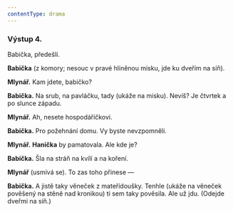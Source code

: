 ```yaml
---
contentType: drama
---
```


### Výstup 4.

Babička, předešlí.

**Babička** (z komory; nesouc v pravé hliněnou misku, jde ku dveřím na síň).

**Mlynář.** Kam jdete, babičko?

**Babička.** Na srub, na pavláčku, tady (ukáže na misku). Nevíš? Je čtvrtek a po slunce západu.

**Mlynář.** Ah, nesete hospodáříčkovi.

**Babička.** Pro požehnání domu. Vy byste nevzpomněli.

**Mlynář.** **Hanička** by pamatovala. Ale kde je? 

**Babička.** Šla na stráň na kvílí a na koření. 

**Mlynář** (usmívá se). To zas toho přinese — 

**Babička.** A jistě taky věneček z mateřídoušky. Tenhle (ukáže na věneček pověšený na stěně nad kronikou) ti sem taky pověsila. Ale už jdu. (Odejde dveřmi na síň.)
